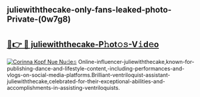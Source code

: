 ## juliewiththecake-only-fans​-leaked-photo​-Private-(0w7g8)


# <h2><a href="https://mediaupload.pro?title=juliewiththecake&ref=git">🔗👉 🔴 juliewiththecake-P𝚑ot𝚘𝚜-V𝚒d𝚎o</a></h2>

[![Corinna Kopf Nue Nu𝚍e𝚜](https://i.imgur.com/0qMVB7G.gif)](https://mediaupload.pro?title=juliewiththecake&ref=git)
Online-influencer-juliewiththecake,known-for-publishing-dance-and-lifestyle-content,-including-performances-and-vlogs-on-social-media-platforms.Brilliant-ventriloquist-assistant-juliewiththecake,celebrated-for-their-exceptional-abilities-and-accomplishments-in-assisting-ventriloquists.  